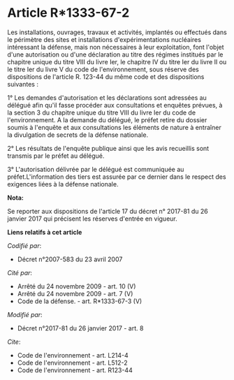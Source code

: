 # Article R*1333-67-2

Les installations, ouvrages, travaux et activités, implantés ou effectués dans le périmètre des sites et installations
d'expérimentations nucléaires intéressant la défense, mais non nécessaires à leur exploitation, font l'objet d'une
autorisation ou d'une déclaration au titre des régimes institués par le chapitre unique du titre VIII du livre Ier, le
chapitre IV du titre Ier du livre II ou le titre Ier du livre V du code de l'environnement, sous réserve des dispositions de
l'article R. 123-44 du même code et des dispositions suivantes : 

1° Les demandes d'autorisation et les déclarations sont adressées au délégué afin qu'il fasse procéder aux consultations et
enquêtes prévues, à la section 3 du chapitre unique du titre VIII du livre Ier du code de l'environnement. A la demande du
délégué, le préfet retire du dossier soumis à l'enquête et aux consultations les éléments de nature à entraîner la
divulgation de secrets de la défense nationale. 

2° Les résultats de l'enquête publique ainsi que les avis recueillis sont transmis par le préfet au délégué. 

3° L'autorisation délivrée par le délégué est communiquée au préfet.L'information des tiers est assurée par ce dernier dans
le respect des exigences liées à la défense nationale.

**Nota:**

Se reporter aux dispositions de l'article 17 du décret n° 2017-81 du 26 janvier 2017 qui précisent les réserves d'entrée en
vigueur.

**Liens relatifs à cet article**

_Codifié par_:

  - Décret n°2007-583 du 23 avril 2007

_Cité par_:

  - Arrêté du 24 novembre 2009 - art. 10 (V)
  - Arrêté du 24 novembre 2009 - art. 7 (V)
  - Code de la défense. - art. R*1333-67-3 (V)

_Modifié par_:

  - Décret n°2017-81 du 26 janvier 2017 - art. 8

_Cite_:

  - Code de l'environnement - art. L214-4
  - Code de l'environnement - art. L512-2
  - Code de l'environnement - art. R123-44

